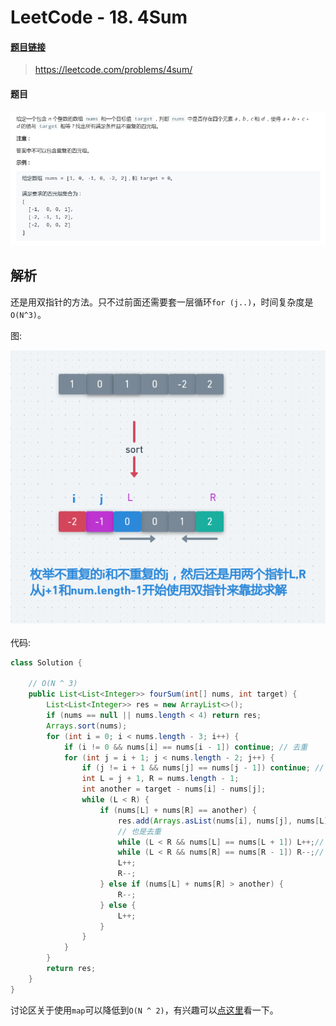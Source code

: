 # LeetCode - 18. 4Sum

#### [题目链接](https://leetcode.com/problems/4sum/)

> https://leetcode.com/problems/4sum/

#### 题目

![1555057726155](assets/1555057726155.png)

## 解析

还是用双指针的方法。只不过前面还需要套一层循环`for (j..)`，时间复杂度是`O(N^3)`。

图:

<div align="center"><img src="assets/1555063406368.png"></div><br>
代码:

```java
class Solution {

    // O(N ^ 3)
    public List<List<Integer>> fourSum(int[] nums, int target) {
        List<List<Integer>> res = new ArrayList<>();
        if (nums == null || nums.length < 4) return res;
        Arrays.sort(nums);
        for (int i = 0; i < nums.length - 3; i++) {
            if (i != 0 && nums[i] == nums[i - 1]) continue; // 去重
            for (int j = i + 1; j < nums.length - 2; j++) {
                if (j != i + 1 && nums[j] == nums[j - 1]) continue; // 去重
                int L = j + 1, R = nums.length - 1;
                int another = target - nums[i] - nums[j];
                while (L < R) {
                    if (nums[L] + nums[R] == another) {
                        res.add(Arrays.asList(nums[i], nums[j], nums[L], nums[R]));
                        // 也是去重
                        while (L < R && nums[L] == nums[L + 1]) L++;// 去重
                        while (L < R && nums[R] == nums[R - 1]) R--;// 去重
                        L++;
                        R--;
                    } else if (nums[L] + nums[R] > another) {
                        R--;
                    } else {
                        L++;
                    }
                }
            }
        }
        return res;
    }
}

```

讨论区关于使用`map`可以降低到`O(N ^ 2)`，有兴趣可以[点这里](https://leetcode.com/problems/4sum/discuss/8565/lower-bound-n3)看一下。